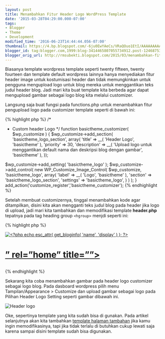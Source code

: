 ```yaml
---
layout: post
title: Menambahkan Fitur Header Logo WordPress Template
date: '2015-03-28T04:29:00.000-07:00'
tags:
- Blogger
- Theme
- Development
modified_time: '2016-06-23T14:44:44.056-07:00'
thumbnail: https://4.bp.blogspot.com/-6ju0EwYAeCs/VRaQOuo1EtI/AAAAAAAAA50/E46GsksE5i0/s72-c/header%2Blogo.png
blogger_id: tag:blogger.com,1999:blog-3414465807055734912.post-124687535605222800
blogger_orig_url: http://rmsubekti.blogspot.com/2015/03/menambahkan-fitur-header-logo-wordpress.html
---
```

Biasanya template wordpress template seperti  twenty fifteen, twenty fourteen dan template default wordpress lainnya hanya menyediakan fitur header image untuk kostumisasi header dan tidak memungkinkan untuk pengguna mengupload logo untuk blog mereka untuk menggantikan teks judul header blog. Jadi mari kita buat template kita berbeda agar dapat mengupload gambar sebagai logo blog kita melalui customizer.

Langsung saja buat fungsi pada functions.php untuk menambahkan fitur pengupload logo pada customizer template seperti di bawah ini:

{% highlight php %}
/*
 * Custom header Logo
*/
function basictheme_customizer( $wp_customize ) {
  $wp_customize->add_section( 'basictheme_logo_section', array(
    'title' => __( 'Header Logo', 'basictheme' ),
    'priority' => 30,
    'description' => __( 'Upload logo untuk menggantikan default nama dan deskripsi blog dengan gambar', 'basictheme' ),
  ));

  $wp_customize->add_setting( 'basictheme_logo' );
  $wp_customize->add_control( new WP_Customize_Image_Control( $wp_customize, 'basictheme_logo', array(
    'label' => __( 'Logo', 'basictheme' ),
    'section' => 'basictheme_logo_section',
    'settings' => 'basictheme_logo',
  ) ) );
}
add_action('customize_register','basictheme_customizer');
{% endhighlight %}

Setelah membuat customizernya, tinggal menambahkan kode agar ditampilkan, disini kita akan mengganti teks judul blog pada header jika logo di upload, jadi mari kita tambahkan dan memodifikasi template **header.php** tepatnya pada tag heading group `<hgroup>` menjdi seperti ini:

{% highlight php %}
<?php if ( get_theme_mod( 'basictheme_logo' ) ) : ?>
<div class="site-logo">
  <a href="<?php echo esc_url( home_url( '/' ) ); ?>" rel="home"
  title="<?php echo esc_attr( get_bloginfo( 'name', 'display' ) ); ?>">
    <img src="<?php echo esc_url( get_theme_mod( 'basictheme_logo' ) ); ?>"
    alt="<?php echo esc_attr( get_bloginfo( 'name', 'display' ) ); ?>"></a>
</div>
<?php else : ?>
<hgroup class=”site-branding”>
  <h1 class=”site-title”>
    <a href=”<?php echo esc_url( home_url( ‘/’ ) ); ?>” rel=”home”
    title=”<?php echo esc_attr( get_bloginfo( ‘name’, ‘display’ ) ); ?>”>
      <?php bloginfo( "name" ); ?>
    </a>
  </h1>
  <h2 class=”site-description”><?php bloginfo( ‘description’ ); ?></h2>
</hgroup>
<?php endif;?>
{% endhighlight %}

Sekarang kita coba menambahkan gambar pada header logo customizer sebagai logo blog. Pada dasboard wordpress pilih menu Tampilan/Appearance > Customize dan upload gambar sebagai logo pada Pilihan Header Logo Setting seperti gambar dibawah ini.

![Header logo](https://4.bp.blogspot.com/-6ju0EwYAeCs/VRaQOuo1EtI/AAAAAAAAA50/E46GsksE5i0/s1600/header%2Blogo.png)

Oke, sepertinya template yang kita sudah bisa di gunakan. Pada artikel selanjutnya akan kita tambahkan [template halaman tambahan](/blog/template-halaman-tambahan-wordpress.html) jika kamu ingin memodifikasinya, tapi jika tidak terlalu di butuhkan cukup lewati saja karena sampai disini template sudah bisa digunakan.
